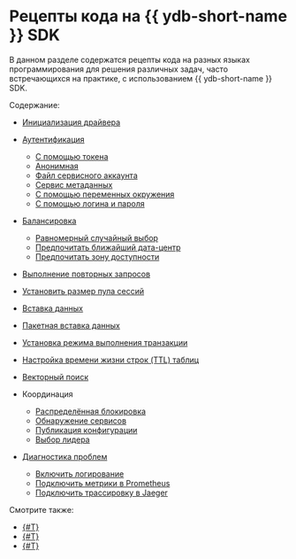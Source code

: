 # Рецепты кода на {{ ydb-short-name }} SDK

В данном разделе содержатся рецепты кода на разных языках программирования для решения различных задач, часто встречающихся на практике, с использованием {{ ydb-short-name }} SDK.

Содержание:

- [Инициализация драйвера](init.md)
- [Аутентификация](auth.md)

  - [С помощью токена](auth-access-token.md)
  - [Анонимная](auth-anonymous.md)
  - [Файл сервисного аккаунта](auth-service-account.md)
  - [Сервис метаданных](auth-metadata.md)
  - [С помощью переменных окружения](auth-env.md)
  - [С помощью логина и пароля](auth-static.md)

- [Балансировка](balancing.md)
  - [Равномерный случайный выбор](balancing-random-choice.md)
  - [Предпочитать ближайший дата-центр](balancing-prefer-local.md)
  - [Предпочитать зону доступности](balancing-prefer-location.md)

- [Выполнение повторных запросов](retry.md)
- [Установить размер пула сессий](session-pool-limit.md)
- [Вставка данных](upsert.md)
- [Пакетная вставка данных](bulk-upsert.md)
- [Установка режима выполнения транзакции](tx-control.md)
- [Настройка времени жизни строк (TTL) таблиц](ttl.md)
- [Векторный поиск](vector-search.md)
- Координация

  - [Распределённая блокировка](distributed-lock.md)
  - [Обнаружение сервисов](service-discovery.md)
  - [Публикация конфигурации](config-publication.md)
  - [Выбор лидера](leader-election.md)

- [Диагностика проблем](debug.md)

  - [Включить логирование](debug-logs.md)
  - [Подключить метрики в Prometheus](debug-prometheus.md)
  - [Подключить трассировку в Jaeger](debug-jaeger.md)

Смотрите также:

- [{#T}](../../dev/index.md)
- [{#T}](../../dev/example-app/index.md)
- [{#T}](../../reference/ydb-sdk/index.md)

